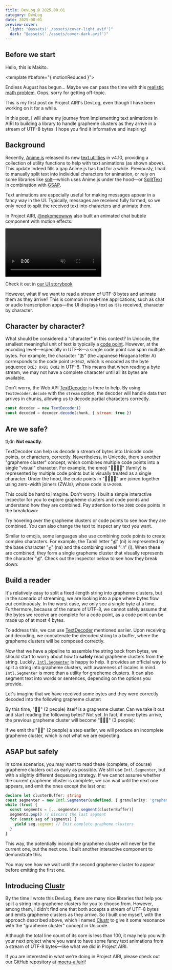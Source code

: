 ```yaml
---
title: DevLog @ 2025.08.01
category: DevLog
date: 2025-08-01
preview-cover:
  light: "@assets('./assets/cover-light.avif')"
  dark: "@assets('./assets/cover-dark.avif')"
---
```


<script setup>
import CharacterMatcher from './CharacterMatcher.vue'
import GraphemeClusterAssembler from './GraphemeClusterAssembler.vue'
import GraphemeClusterInspector from './GraphemeClusterInspector.vue'
import RollingText from './RollingText.vue'
</script>

## Before we start

<RollingText text-2xl>
Hello, this is Makito.

<template #before="{ motionReduced }">
<div text-sm>
<template v-if="!motionReduced">

> The animation below can be turned off with the "Reduce Motion" toggle in the top-right corner.

</template>
<template v-else>

> **The animation below has been turned off** <br />
> You can turn it on with the "Reduce Motion" toggle in the top-right corner.

</template>
</div>
</template>
</RollingText>

Endless August has begun… Maybe we can pass the time with this [realistic math problem](https://oeis.org/A180632/a180632.pdf). Oops, sorry for getting off-topic.

This is my first post on Project AIRI's DevLog, even though I have been working on it for a while.

In this post, I will share my journey from implementing text animations in AIRI to building a library to handle grapheme clusters as they arrive in a stream of UTF-8 bytes. I hope you find it informative and inspiring!

## Background

Recently, [Anime.js](https://animejs.com/) released its new [text utilities](https://animejs.com/documentation/text) in v4.10, providing a collection of utility functions to help with text animations (as shown above). This update indeed fills a gap Anime.js has had for a while. Previously, I had to manually split text into individual characters for animation, or rely on some libraries like [splt](https://www.spltjs.com/)—which uses Anime.js under the hood—or [SplitText](https://gsap.com/docs/v3/Plugins/SplitText/) in combination with [GSAP](https://gsap.com/).

Text animations are especially useful for making messages appear in a fancy way in the UI. Typically, messages are received fully formed, so we only need to split the received text into characters and animate them.

In Project AIRI, [@nekomeowww](https://github.com/nekomeowww) also built an animated chat bubble component with motion effects:

<video controls muted autoplay loop max-w="500px" w-full mx-auto>
  <source src="./assets/animated-chat-bubble.mp4">
</video>

<div text-sm text-center>

Check it out in [our UI storybook](https://airi.moeru.ai/ui/#/story/src-components-gadgets-chatbubbleminimalism-story-vue?variantId=chat)

</div>

However, what if we want to read a stream of UTF-8 bytes and animate them as they arrive? This is common in real-time applications, such as chat or audio transcription apps—the UI displays text as it is received, character by character.

## Character by character?

What should be considered a "character" in this context? In Unicode, the smallest meaningful unit of text is typically a [code point](https://www.unicode.org/versions/Unicode14.0.0/ch02.pdf#G25564). However, at the encoding level—especially in UTF-8—a single code point can span multiple bytes. For example, the character "あ" (the Japanese Hiragana letter A) corresponds to the code point `U+3042`, which is encoded as the byte sequence `0xE3 0x81 0x82` in UTF-8. This means that when reading a byte stream, we may not have a complete character until all its bytes are available.

Don't worry, the Web API [TextDecoder](https://developer.mozilla.org/en-US/docs/Web/API/TextDecoder) is there to help. By using `TextDecoder.decode` with the `stream` option, the decoder will handle data that arrives in chunks, allowing us to decode partial characters correctly.

```javascript
const decoder = new TextDecoder()
const decoded = decoder.decode(chunk, { stream: true })
```

## Are we safe?

tl;dr: **Not exactly**.

TextDecoder can help us decode a stream of bytes into Unicode code points, or characters, correctly. Nevertheless, in Unicode, there's another "grapheme cluster" concept, which combines multiple code points into a single "visual" character. For example, the emoji "👩‍👩‍👧‍👦" (family) is represented by multiple code points but is visually treated as a single character. Under the hood, the code points in "👩‍👩‍👧‍👦" are joined together using zero-width joiners (ZWJs), whose code is `U+200D`.

This could be hard to imagine. Don't worry. I built a simple interactive inspector for you to explore grapheme clusters and code points and understand how they are combined. Pay attention to the `200D` code points in the breakdown:

<GraphemeClusterInspector initText="👩‍👩‍👧‍👦🏄‍♀️🤼‍♂️🙋‍♀️" />

<div text-sm text-center>

Try hovering over the grapheme clusters or code points to see how they are combined. You can also change the text to inspect any text you want.

</div>

Similar to emojis, some languages also use combining code points to create complex characters. For example, the Tamil letter "நி" (ni) is represented by the base character "ந" (na) and the combining vowel "ி" (i). When these are combined, they form a single grapheme cluster that visually represents the character "நி". Check out the inspector below to see how they break down:

<GraphemeClusterInspector initText="நிกำषिक्षि" /> <!-- cSpell:disable-line -->

## Build a reader

It's relatively easy to split a fixed-length string into grapheme clusters, but in the scenario of streaming, we are looking into a pipe where bytes flow out continuously. In the worst case, we only see a single byte at a time. Furthermore, because of the nature of UTF-8, we cannot safely assume that the bytes we receive are complete for a code point, as a code point can be made up of at most 4 bytes.

To address this, we can use [TextDecoder](https://developer.mozilla.org/en-US/docs/Web/API/TextDecoder) mentioned earlier. Upon receiving and decoding, we concatenate the decoded string to a buffer, where the grapheme clusters will be composed correctly.

Now that we have a pipeline to assemble the string back from bytes, we should start to worry about how to <b title="Because safety first" underline="~ dotted" cursor-help>safely</b> read grapheme clusters from the string. Luckily, [`Intl.Segmenter`](https://developer.mozilla.org/en-US/docs/Web/JavaScript/Reference/Global_Objects/Intl/Segmenter) is happy to help. It provides an official way to split a string into grapheme clusters, with awareness of locales in mind. `Intl.Segmenter` is more than a utility for grapheme clusters. It can also segment text into words or sentences, depending on the options you provide.

Let's imagine that we have received some bytes and they were correctly decoded into the following grapheme cluster:

<div flex="~ row items-center justify-center gap-1" overflow="x-scroll">
<GraphemeClusterAssembler :characters="[...'👩‍👧']" />
</div>

By this time, "👩‍👧" (2 people) itself is a grapheme cluster. Can we take it out and start reading the following bytes? Not yet. In fact, if more bytes arrive, the previous grapheme cluster will become "👩‍👧‍👦" (3 people):

<div flex="~ row items-center justify-center gap-1" overflow="x-scroll">
<GraphemeClusterAssembler :characters="['👩‍👧', '‍', '👦']" />
</div>

If we emit the "👩‍👧" (2 people) a step earlier, we will produce an incomplete grapheme cluster, which is not what we are expecting.

## ASAP but safely

In some scenarios, you may want to read these (complete, of course) grapheme clusters out as early as possible. We still use `Intl.Segmenter`, but with a slightly different dequeuing strategy. If we cannot assume whether the current grapheme cluster is complete, we can wait until the next one appears, and emit the ones except the last one:

```ts
declare let clusterBuffer: string
const segmenter = new Intl.Segmenter(undefined, { granularity: 'grapheme' })
while (true) {
  const segments = [...segmenter.segment(clusterBuffer)]
  segments.pop() // Discard the last segment
  for (const seg of segments) {
    yield seg.segment // Emit complete grapheme clusters
  }
}
```

This way, the potentially incomplete grapheme cluster will never be the current one, but the next one. I built another interactive component to demonstrate this:

<CharacterMatcher />

<div text-sm text-center>

You may see how we wait until the second grapheme cluster to appear before emitting the first one.

</div>

## Introducing [Clustr](https://github.com/sumimakito/clustr)

By the time I wrote this DevLog, there are many nice libraries that help you split a string into grapheme clusters for you to choose from. However, among them, I didn't find one that both accepts a stream of UTF-8 bytes and emits grapheme clusters as they arrive. So I built one myself, with the approach described above, which I named [Clustr](https://github.com/sumimakito/clustr) to give it some resonance with the "grapheme cluster" concept in Unicode.

Although the total line count of its core is less than 100, it may help you with your next project where you want to have some fancy text animations from a stream of UTF-8 bytes—like what we did in Project AIRI.

If you are interested in what we're doing in Project AIRI, please check out our GitHub repository at [moeru-ai/airi](https://github.com/moeru-ai/airi)!

